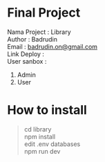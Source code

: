 # Final Project

Nama Project : Library  
Author : Badrudin  
Email : badrudin.on@gmail.com  
Link Deploy :  
User sanbox :

1. Admin
2. User

# How to install
> cd library  
npm install  
edit .env databases  
npm run dev
